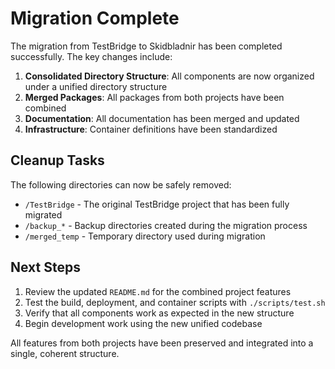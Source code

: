 # Migration Complete

The migration from TestBridge to Skidbladnir has been completed successfully. The key changes include:

1. **Consolidated Directory Structure**: All components are now organized under a unified directory structure
2. **Merged Packages**: All packages from both projects have been combined
3. **Documentation**: All documentation has been merged and updated
4. **Infrastructure**: Container definitions have been standardized

## Cleanup Tasks

The following directories can now be safely removed:
- `/TestBridge` - The original TestBridge project that has been fully migrated
- `/backup_*` - Backup directories created during the migration process
- `/merged_temp` - Temporary directory used during migration

## Next Steps

1. Review the updated `README.md` for the combined project features
2. Test the build, deployment, and container scripts with `./scripts/test.sh`
3. Verify that all components work as expected in the new structure
4. Begin development work using the new unified codebase

All features from both projects have been preserved and integrated into a single, coherent structure.
